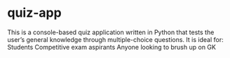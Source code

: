 # quiz-app
This is a console-based quiz application written in Python that tests the user’s general knowledge through multiple-choice questions. It is ideal for:  Students  Competitive exam aspirants  Anyone looking to brush up on GK
